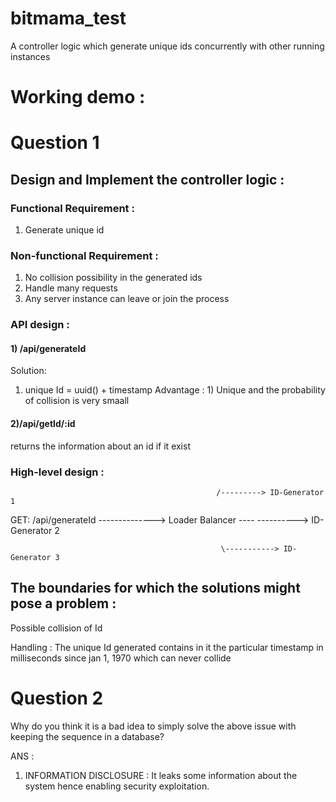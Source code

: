 
# bitmama_test
A controller logic which generate unique ids concurrently with other running instances

# Working demo : 

# Question 1
## Design  and Implement the controller logic :

### Functional Requirement :
1) Generate unique id

### Non-functional Requirement :
1) No collision possibility in the generated ids
2) Handle many requests
3) Any server instance can leave or join the process

### API design :
#### 1) /api/generateId

Solution: 
1) unique Id = uuid() + timestamp
Advantage : 1) Unique and the probability of collision is very smaall


#### 2)/api/getId/:id
returns the information about an id if it exist



### High-level design :
                                                    
                                                  /---------> ID-Generator 1
GET:    /api/generateId  -------------->          Loader Balancer ---- ----------> ID-Generator 2


                                                   \-----------> ID-Generator 3
     
                                                   
##  The boundaries for which the solutions might pose a problem :
Possible collision of Id

Handling : The unique Id generated contains in it the particular timestamp in milliseconds since jan 1, 1970 which can never collide


# Question 2
Why do you think it is a bad idea to simply solve the above issue with keeping the sequence in a database?

ANS :
1) INFORMATION DISCLOSURE : It leaks some information about the system hence enabling security exploitation.
